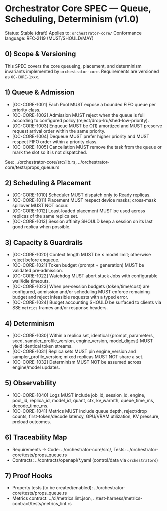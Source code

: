 # Orchestrator Core SPEC — Queue, Scheduling, Determinism (v1.0)

Status: Stable (draft)
Applies to: `orchestrator-core/`
Conformance language: RFC‑2119 (MUST/SHOULD/MAY)

## 0) Scope & Versioning

This SPEC covers the core queueing, placement, and determinism invariants implemented by `orchestrator-core`. Requirements are versioned as `OC-CORE-1xxx`.

## 1) Queue & Admission

- [OC-CORE-1001] Each Pool MUST expose a bounded FIFO queue per priority class.
- [OC-CORE-1002] Admission MUST reject when the queue is full according to configured policy (reject/drop-lru/shed-low-priority).
- [OC-CORE-1003] Enqueue MUST be O(1) amortized and MUST preserve request arrival order within the same priority.
- [OC-CORE-1004] Dequeue MUST prefer higher priority and MUST respect FIFO order within a priority class.
- [OC-CORE-1005] Cancellation MUST remove the task from the queue or mark the slot so it is not dispatched.

See: ../orchestrator-core/src/lib.rs, ../orchestrator-core/tests/props_queue.rs

## 2) Scheduling & Placement

- [OC-CORE-1010] Scheduler MUST dispatch only to Ready replicas.
- [OC-CORE-1011] Placement MUST respect device masks; cross‑mask spillover MUST NOT occur.
- [OC-CORE-1012] Least‑loaded placement MUST be used across replicas of the same replica set.
- [OC-CORE-1013] Session affinity SHOULD keep a session on its last good replica when possible.

## 3) Capacity & Guardrails

- [OC-CORE-1020] Context length MUST be ≤ model limit; otherwise reject before enqueue.
- [OC-CORE-1021] Token budget (prompt + generation) MUST be validated pre‑admission.
- [OC-CORE-1022] Watchdog MUST abort stuck Jobs with configurable wall/idle timeouts.
- [OC-CORE-1023] When per‑session budgets (token/time/cost) are configured, admission and/or scheduling MUST enforce remaining budget and reject infeasible requests with a typed error.
- [OC-CORE-1024] Budget accounting SHOULD be surfaced to clients via SSE `metrics` frames and/or response headers.

## 4) Determinism

- [OC-CORE-1030] Within a replica set, identical {prompt, parameters, seed, sampler_profile_version, engine_version, model_digest} MUST yield identical token streams.
- [OC-CORE-1031] Replica sets MUST pin engine_version and sampler_profile_version; mixed replicas MUST NOT share a set.
- [OC-CORE-1032] Determinism MUST NOT be assumed across engine/model updates.

## 5) Observability

- [OC-CORE-1040] Logs MUST include job_id, session_id, engine, pool_id, replica_id, model_id, quant, ctx, kv_warmth, queue_time_ms, decode_time_ms.
- [OC-CORE-1041] Metrics MUST include queue depth, reject/drop counts, first-token/decode latency, GPU/VRAM utilization, KV pressure, preload outcomes.

## 6) Traceability Map

- Requirements → Code: ../orchestrator-core/src/, Tests: ../orchestrator-core/tests/props_queue.rs
- Contracts: ../contracts/openapi/*.yaml (control/data via `orchestratord`)

## 7) Proof Hooks

- Property tests (to be created/enabled): ../orchestrator-core/tests/props_queue.rs
- Metrics contract: ../ci/metrics.lint.json, ../test-harness/metrics-contract/tests/metrics_lint.rs
